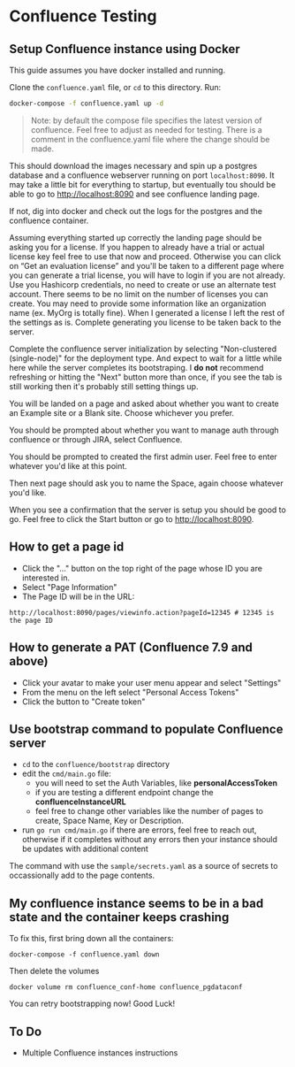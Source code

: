 # Confluence Testing

## Setup Confluence instance using Docker
This guide assumes you have docker installed and running.

Clone the `confluence.yaml` file, or `cd` to this directory. Run:

```bash
docker-compose -f confluence.yaml up -d
```
> Note: by default the compose file specifies the latest version of confluence. Feel free to adjust as needed for testing. There is a comment in the confluence.yaml file where the change should be made.

This should download the images necessary and spin up a postgres database and a confluence webserver running on port `localhost:8090`. It may take a little bit for everything to startup, but eventually tou should be able to go to [http://localhost:8090](http://localhost:8090) and see confluence landing page.

If not, dig into docker and check out the logs for the postgres and the confluence container.

Assuming everything started up correctly the landing page should be asking you for a license. If you happen to already have a trial or actual license key feel free to use that now and proceed. Otherwise you can click on “Get an evaluation license” and you'll be taken to a different page where you can generate a trial license, you will have to login if you are not already. Use you Hashicorp credentials, no need to create or use an alternate test account. There seems to be no limit on the number of licenses you can create. You may need to provide some information like an organization name (ex. MyOrg is totally fine). When I generated a license I left the rest of the settings as is. Complete generating you license to be taken back to the server. 

Complete the confluence server initialization by selecting "Non-clustered (single-node)" for the deployment type. And expect to wait for a little while here while the server completes its bootstraping. I **do not** recommend refreshing or hitting the "Next" button more than once, if you see the tab is still working then it's probably still setting things up.

You will be landed on a page and asked about whether you want to create an Example site or a Blank site. Choose whichever you prefer. 

You should be prompted about whether you want to manage auth through confluence or through JIRA, select Confluence.

You should be prompted to created the first admin user. Feel free to enter whatever you'd like at this point.

Then next page should ask you to name the Space, again choose whatever you'd like.

When you see a confirmation that the server is setup you should be good to go. Feel free to click the Start button or go to [http://localhost:8090](http://localhost:8090).

## How to get a page id
* Click the "..." button on the top right of the page whose ID you are interested in.
* Select "Page Information"
* The Page ID will be in the URL:
```
http://localhost:8090/pages/viewinfo.action?pageId=12345 # 12345 is the page ID
```

## How to generate a PAT (Confluence 7.9 and above)
* Click your avatar to make your user menu appear and select "Settings"
* From the menu on the left select "Personal Access Tokens"
* Click the button to "Create token"

## Use bootstrap command to populate Confluence server
* `cd` to the `confluence/bootstrap` directory
* edit the `cmd/main.go` file:
  * you will need to set the Auth Variables, like **personalAccessToken**
  * if you are testing a different endpoint change the **confluenceInstanceURL**
  * feel free to change other variables like the number of pages to create, Space Name, Key or Description.
* run `go run cmd/main.go` if there are errors, feel free to reach out, otherwise if it completes without any errors then your instance should be updates with additional content

The command with use the `sample/secrets.yaml` as a source of secrets to occassionally add to the page contents.

## My confluence instance seems to be in a bad state and the container keeps crashing
To fix this, first bring down all the containers:
```
docker-compose -f confluence.yaml down
```
Then delete the volumes
```
docker volume rm confluence_conf-home confluence_pgdataconf
```
You can retry bootstrapping now! Good Luck!

## To Do
* Multiple Confluence instances instructions


